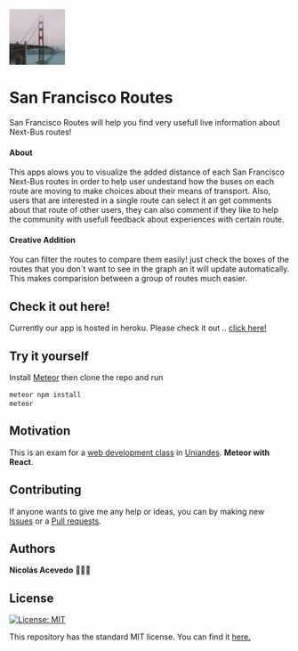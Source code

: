<img src="https://raw.githubusercontent.com/nacevedo/FinalExamWeb/master/public/sf.png" title="Sakana" alt="Mandao Dao Logo" href="" height = 100px width = 100px>


# San Francisco Routes

San Francisco Routes will help you find very usefull live information about Next-Bus routes!

#### **About**
This apps alows you to visualize the added distance of each San Francisco Next-Bus routes in order to help user undestand how the buses on each route are moving to make choices about their means of transport. Also, users that are interested in a single route can select it an get comments about that route of other users, they can also comment if they like to help the community with usefull feedback about experiences with certain route. 

#### **Creative Addition**
You can filter the routes to compare them easily! just check the boxes of the routes that you don´t want to see in the graph an it will update automatically. This makes comparision between a group of routes much easier. 

## Check it out here!
Currently our app is hosted in heroku. Please check it out .. [click here!](http://sf-nextbus-buses.herokuapp.com/)

## Try it yourself

Install [Meteor](https://www.meteor.com/install) then clone the repo and run

```
meteor npm install
meteor
```


## Motivation
This is an exam for a [web development class](http://johnguerra.co/classes/webDevelopment_spring_2018/) in [Uniandes](https://www.uniandes.edu.co). **Meteor with React**.

## Contributing
If anyone wants to give me any help or ideas, you can by making new [Issues](https://github.com/nacevedo/FinalExamWeb/issues) or a [Pull requests](https://github.com/nacevedo/FinalExamWeb/pulls).

## Authors 

**Nicolás Acevedo** 👨🏼‍🔬


## License
[![License: MIT](https://img.shields.io/badge/License-MIT-yellow.svg)](https://opensource.org/licenses/MIT)

This repository has the standard MIT license. You can find it [here.](https://github.com/nacevedo/FinalExamWeb/blob/master/LICENSE)
